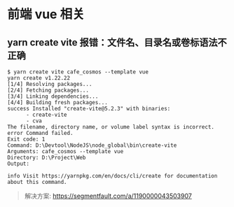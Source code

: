 # 前端 vue 相关

## yarn create vite 报错：文件名、目录名或卷标语法不正确

```info
$ yarn create vite cafe_cosmos --template vue
yarn create v1.22.22
[1/4] Resolving packages...
[2/4] Fetching packages...
[3/4] Linking dependencies...
[4/4] Building fresh packages...
success Installed "create-vite@5.2.3" with binaries:
      - create-vite
      - cva
The filename, directory name, or volume label syntax is incorrect.
error Command failed.
Exit code: 1
Command: D:\Devtool\NodeJS\node_global\bin\create-vite
Arguments: cafe_cosmos --template vue
Directory: D:\Project\Web
Output:

info Visit https://yarnpkg.com/en/docs/cli/create for documentation about this command.
```

> 解决方案: https://segmentfault.com/a/1190000043503907